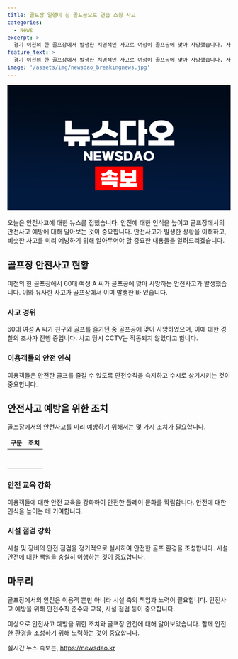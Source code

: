 ```yaml
---
title: 골프장 일행이 친 골프공으로 연습 스윙 사고
categories:
  - News
excerpt: >
  경기 이천의 한 골프장에서 발생한 치명적인 사고로 여성이 골프공에 맞아 사망했습니다. 사고 당시 세컨샷으로 친 공이 피해자를 직접적으로 맞았으며, 관련자들은 이를 연습 스윙으로 착각한 가능성을 조사 중입니다. CCTV가 없어 사고 경위를 파악하기 어려운 가운데, 경찰은 목격자와 골프장 관계자 등을 조사하고 있습니다. 골프장에서는 최근에도 카트 사고가 있었는데, 이용객과 골프장 측 간에는 조작 주장과 반박이 교착 중입니다. (사진=경기남부경찰청 제공)
feature_text: >
  경기 이천의 한 골프장에서 발생한 치명적인 사고로 여성이 골프공에 맞아 사망했습니다. 사고 당시 세컨샷으로 친 공이 피해자를 직접적으로 맞았으며, 관련자들은 이를 연습 스윙으로 착각한 가능성을 조사 중입니다. CCTV가 없어 사고 경위를 파악하기 어려운 가운데, 경찰은 목격자와 골프장 관계자 등을 조사하고 있습니다. 골프장에서는 최근에도 카트 사고가 있었는데, 이용객과 골프장 측 간에는 조작 주장과 반박이 교착 중입니다. (사진=경기남부경찰청 제공)
image: '/assets/img/newsdao_breakingnews.jpg'
---
```


<p><img src="/assets/img/newsdao_breakingnews.jpg" alt="implanttips 속보" /></p>

<p>오늘은 안전사고에 대한 뉴스를 접했습니다. 안전에 대한 인식을 높이고 골프장에서의 안전사고 예방에 대해 알아보는 것이 중요합니다. 안전사고가 발생한 상황을 이해하고, 비슷한 사고를 미리 예방하기 위해 알아두어야 할 중요한 내용들을 알려드리겠습니다.</p>

<h2 data-ke-size="size26">골프장 안전사고 현황</h2>

<p data-ke-size="size16">이천의 한 골프장에서 60대 여성 A 씨가 골프공에 맞아 사망하는 안전사고가 발생했습니다. 이와 유사한 사고가 골프장에서 이미 발생한 바 있습니다.</p>

<h3>사고 경위</h3>

<p data-ke-size="size16">60대 여성 A 씨가 친구와 골프를 즐기던 중 골프공에 맞아 사망하였으며, 이에 대한 경찰의 조사가 진행 중입니다. 사고 당시 CCTV는 작동되지 않았다고 합니다.</p>

<h3>이용객들의 안전 인식</h3>

<p data-ke-size="size16">이용객들은 안전한 골프를 즐길 수 있도록 안전수칙을 숙지하고 수시로 상기시키는 것이 중요합니다.</p>

<h2 data-ke-size="size26">안전사고 예방을 위한 조치</h2>

<p data-ke-size="size16">골프장에서의 안전사고를 미리 예방하기 위해서는 몇 가지 조치가 필요합니다.</p>

<table>
    <thead>
        <tr>
            <td style="text-align: center; height: 17px;"><b>구분</b></td>
            <td style="text-align: center; height: 17px;"><b>조치</b></td>
        </tr>
    </thead>
    <tbody>
        <tr>
            <td style="text-align: center; height: 17px;"><!--사고--></td>
            <td style="text-align: center; height: 17px;"><!--조치--></td>
        </tr>
        <tr>
            <td style="text-align: center; height: 17px;"><!--사고--></td>
            <td style="text-align: center; height: 17px;"><!--조치--></td>
        </tr>
    </tbody>
</table>

<h3>안전 교육 강화</h3>

<p data-ke-size="size16">이용객들에 대한 안전 교육을 강화하여 안전한 플레이 문화를 확립합니다. 안전에 대한 인식을 높이는 데 기여합니다.</p>

<h3>시설 점검 강화</h3>

<p data-ke-size="size16">시설 및 장비의 안전 점검을 정기적으로 실시하여 안전한 골프 환경을 조성합니다. 시설 안전에 대한 책임을 충실히 이행하는 것이 중요합니다.</p>

<h2 data-ke-size="size26">마무리</h2>

<p data-ke-size="size16">골프장에서의 안전은 이용객 뿐만 아니라 시설 측의 책임과 노력이 필요합니다. 안전사고 예방을 위해 안전수칙 준수와 교육, 시설 점검 등이 중요합니다.</p>

<p>이상으로 안전사고 예방을 위한 조치와 골프장 안전에 대해 알아보았습니다. 함께 안전한 환경을 조성하기 위해 노력하는 것이 중요합니다.</p>
실시간 뉴스 속보는, <a href="https://newsdao.kr" rel="dofollow">https://newsdao.kr</a>


